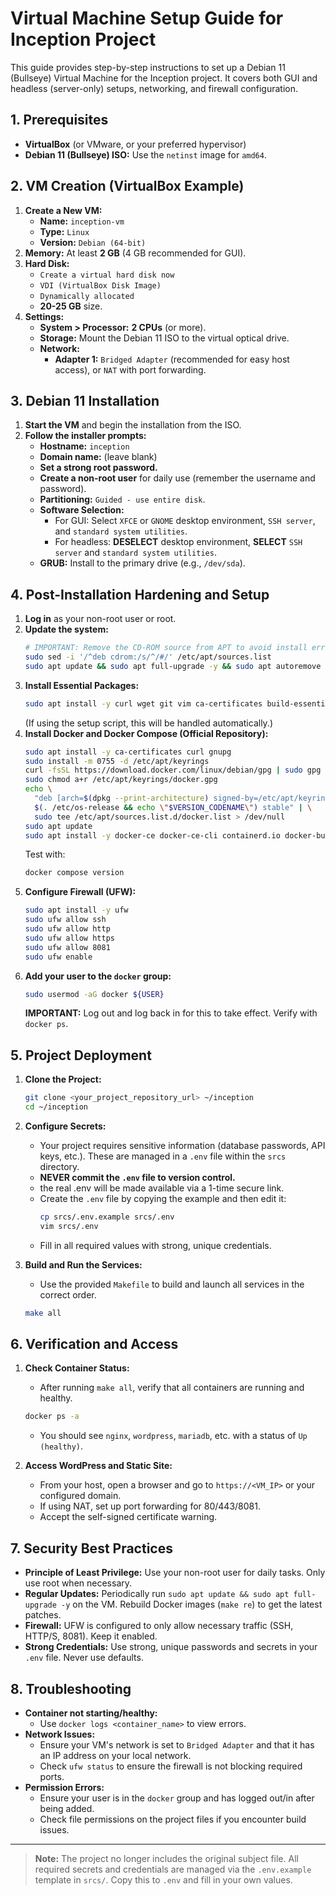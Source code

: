 # Virtual Machine Setup Guide for Inception Project

This guide provides step-by-step instructions to set up a Debian 11 (Bullseye) Virtual Machine for the Inception project. It covers both GUI and headless (server-only) setups, networking, and firewall configuration.

## 1. Prerequisites

*   **VirtualBox** (or VMware, or your preferred hypervisor)
*   **Debian 11 (Bullseye) ISO:** Use the `netinst` image for `amd64`.

## 2. VM Creation (VirtualBox Example)

1.  **Create a New VM:**
    *   **Name:** `inception-vm`
    *   **Type:** `Linux`
    *   **Version:** `Debian (64-bit)`
2.  **Memory:** At least **2 GB** (4 GB recommended for GUI).
3.  **Hard Disk:**
    *   `Create a virtual hard disk now`
    *   `VDI (VirtualBox Disk Image)`
    *   `Dynamically allocated`
    *   **20-25 GB** size.
4.  **Settings:**
    *   **System > Processor:** **2 CPUs** (or more).
    *   **Storage:** Mount the Debian 11 ISO to the virtual optical drive.
    *   **Network:**
        *   **Adapter 1:** `Bridged Adapter` (recommended for easy host access), or `NAT` with port forwarding.

## 3. Debian 11 Installation

1.  **Start the VM** and begin the installation from the ISO.
2.  **Follow the installer prompts:**
    *   **Hostname:** `inception`
    *   **Domain name:** (leave blank)
    *   **Set a strong root password.**
    *   **Create a non-root user** for daily use (remember the username and password).
    *   **Partitioning:** `Guided - use entire disk`.
    *   **Software Selection:**
        *   For GUI: Select `XFCE` or `GNOME` desktop environment, `SSH server`, and `standard system utilities`.
        *   For headless: **DESELECT** desktop environment, **SELECT** `SSH server` and `standard system utilities`.
    *   **GRUB:** Install to the primary drive (e.g., `/dev/sda`).

## 4. Post-Installation Hardening and Setup

1.  **Log in** as your non-root user or root.
2.  **Update the system:**
    ```bash
    # IMPORTANT: Remove the CD-ROM source from APT to avoid install errors
    sudo sed -i '/^deb cdrom:/s/^/#/' /etc/apt/sources.list
    sudo apt update && sudo apt full-upgrade -y && sudo apt autoremove -y
    ```
3.  **Install Essential Packages:**
    ```bash
    sudo apt install -y curl wget git vim ca-certificates build-essential cmake
    ```
    (If using the setup script, this will be handled automatically.)
4.  **Install Docker and Docker Compose (Official Repository):**
    ```bash
    sudo apt install -y ca-certificates curl gnupg
    sudo install -m 0755 -d /etc/apt/keyrings
    curl -fsSL https://download.docker.com/linux/debian/gpg | sudo gpg --dearmor -o /etc/apt/keyrings/docker.gpg
    sudo chmod a+r /etc/apt/keyrings/docker.gpg
    echo \
      "deb [arch=$(dpkg --print-architecture) signed-by=/etc/apt/keyrings/docker.gpg] https://download.docker.com/linux/debian \
      $(. /etc/os-release && echo \"$VERSION_CODENAME\") stable" | \
      sudo tee /etc/apt/sources.list.d/docker.list > /dev/null
    sudo apt update
    sudo apt install -y docker-ce docker-ce-cli containerd.io docker-buildx-plugin docker-compose-plugin
    ```
    Test with:
    ```bash
    docker compose version
    ```
5.  **Configure Firewall (UFW):**
    ```bash
    sudo apt install -y ufw
    sudo ufw allow ssh
    sudo ufw allow http
    sudo ufw allow https
    sudo ufw allow 8081
    sudo ufw enable
    ```
6.  **Add your user to the `docker` group:**
    ```bash
    sudo usermod -aG docker ${USER}
    ```
    **IMPORTANT:** Log out and log back in for this to take effect. Verify with `docker ps`.

## 5. Project Deployment

1.  **Clone the Project:**
    ```bash
    git clone <your_project_repository_url> ~/inception
    cd ~/inception
    ```
2.  **Configure Secrets:**
    *   Your project requires sensitive information (database passwords, API keys, etc.). These are managed in a `.env` file within the `srcs` directory.
    *   **NEVER commit the `.env` file to version control.**
    *   the real .env will be made available via a 1-time secure link.
    *   Create the `.env` file by copying the example and then edit it:
        ```bash
        cp srcs/.env.example srcs/.env
        vim srcs/.env
        ```
    *   Fill in all required values with strong, unique credentials.

3.  **Build and Run the Services:**
    *   Use the provided `Makefile` to build and launch all services in the correct order.
    ```bash
    make all
    ```

## 6. Verification and Access

1.  **Check Container Status:**
    *   After running `make all`, verify that all containers are running and healthy.
    ```bash
    docker ps -a
    ```
    *   You should see `nginx`, `wordpress`, `mariadb`, etc. with a status of `Up (healthy)`.

2.  **Access WordPress and Static Site:**
    *   From your host, open a browser and go to `https://<VM_IP>` or your configured domain.
    *   If using NAT, set up port forwarding for 80/443/8081.
    *   Accept the self-signed certificate warning.

## 7. Security Best Practices

*   **Principle of Least Privilege:** Use your non-root user for daily tasks. Only use root when necessary.
*   **Regular Updates:** Periodically run `sudo apt update && sudo apt full-upgrade -y` on the VM. Rebuild Docker images (`make re`) to get the latest patches.
*   **Firewall:** UFW is configured to only allow necessary traffic (SSH, HTTP/S, 8081). Keep it enabled.
*   **Strong Credentials:** Use strong, unique passwords and secrets in your `.env` file. Never use defaults.

## 8. Troubleshooting

*   **Container not starting/healthy:**
    *   Use `docker logs <container_name>` to view errors.
*   **Network Issues:**
    *   Ensure your VM's network is set to `Bridged Adapter` and that it has an IP address on your local network.
    *   Check `ufw status` to ensure the firewall is not blocking required ports.
*   **Permission Errors:**
    *   Ensure your user is in the `docker` group and has logged out/in after being added.
    *   Check file permissions on the project files if you encounter build issues.

---

> **Note:** The project no longer includes the original subject file. All required secrets and credentials are managed via the `.env.example` template in `srcs/`. Copy this to `.env` and fill in your own values.
